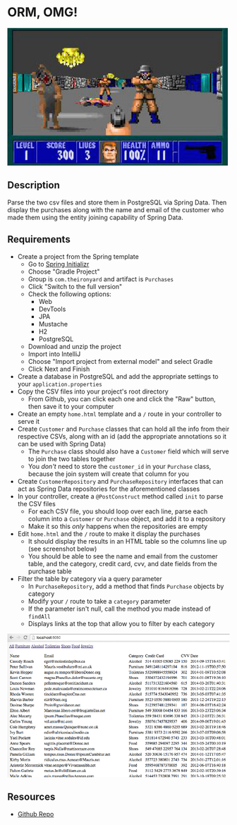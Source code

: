 # ORM, OMG!

![screenshot](screenshot.jpg)

## Description

Parse the two csv files and store them in PostgreSQL via Spring Data. Then display the purchases along with the name and email of the customer who made them using the entity joining capability of Spring Data.

## Requirements

* Create a project from the Spring template
  * Go to [Spring Initializr](https://start.spring.io/)
  * Choose "Gradle Project"
  * Group is `com.theironyard` and artifact is `Purchases`
  * Click "Switch to the full version"
  * Check the following options:
    * Web
    * DevTools
    * JPA
    * Mustache
    * H2
    * PostgreSQL
  * Download and unzip the project
  * Import into IntelliJ
  * Choose "Import project from external model" and select Gradle
  * Click Next and Finish
* Create a database in PostgreSQL and add the appropriate settings to your `application.properties`
* Copy the CSV files into your project's root directory
  * From Github, you can click each one and click the "Raw" button, then save it to your computer
* Create an empty `home.html` template and a `/` route in your controller to serve it
* Create `Customer` and `Purchase` classes that can hold all the info from their respective CSVs, along with an id (add the appropriate annotations so it can be used with Spring Data)
  * The `Purchase` class should also have a `Customer` field which will serve to join the two tables together
  * You *don't* need to store the `customer_id` in your `Purchase` class, because the join system will create that column for you
* Create `CustomerRepository` and `PurchaseRepository` interfaces that can act as Spring Data repositories for the aforementioned classes
* In your controller, create a `@PostConstruct` method called `init` to parse the CSV files
  * For each CSV file, you should loop over each line, parse each column into a `Customer` or `Purchase` object, and add it to a repository
  * Make it so this *only* happens when the repositories are empty
* Edit `home.html` and the `/` route to make it display the purchases
  * It should display the results in an HTML table so the columns line up (see screenshot below)
  * You should be able to see the name and email from the customer table, and the category, credit card, cvv, and date fields from the purchase table
* Filter the table by category via a query parameter
  * In `PurchaseRepository`, add a method that finds `Purchase` objects by category
  * Modify your `/` route to take a `category` parameter
  * If the parameter isn't null, call the method you made instead of `findAll`
  * Displays links at the top that allow you to filter by each category

![screenshot](screenshot2.png)

## Resources
* [Github Repo](https://github.com/tiy-lv-java-2016-06/omg-orm)

